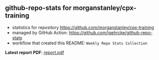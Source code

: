 ## github-repo-stats for morganstanley/cpx-training

- statistics for repository https://github.com/morganstanley/cpx-training
- managed by GitHub Action: https://github.com/jgehrcke/github-repo-stats
- workflow that created this README: `Weekly Repo Stats Collection`

**Latest report PDF**: [report.pdf](https://github.com/morganstanley/.github/raw/github-repo-stats/morganstanley/cpx-training/latest-report/report.pdf)

